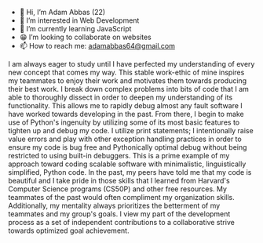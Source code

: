 - 👋 Hi, I’m Adam Abbas (22)
- 👀 I’m interested in Web Development
- 📖 I’m currently learning JavaScript
- 😁 I’m looking to collaborate on websites 
- 📫 How to reach me: adamabbas64@gmail.com

<!---
HabibiKang/HabibiKang is a ✨ special ✨ repository because its `README.md` (this file) appears on your GitHub profile.
You can click the Preview link to take a look at your changes.
--->
I am always eager to study until I have perfected my understanding of every new concept that comes my way. This stable work-ethic of mine inspires my teammates to enjoy their work and motivates them towards producing their best work. I break down complex problems into bits of code that I am able to thoroughly dissect in order to deepen my understanding of its functionality. This allows me to rapidly debug almost any fault software I have worked towards developing in the past. From there, I begin to make use of Python's ingenuity by utilizing some of its most basic features to tighten up and debug my code. I utilize print statements; I intentionally raise value errors and play with other exception handling practices in order to ensure my code is bug free and Pythonically optimal debug without being restricted to using built-in debuggers. This is a prime example of my approach toward coding scalable software with minimalistic, linguistically simplified, Python code. In the past, my peers have told me that my code is beautiful and I take pride in those skills that I learned from Harvard's Computer Science programs (CS50P) and other free resources. My teammates of the past would often compliment my organization skills. Additionally, my mentality always prioritizes the betterment of my teammates and my group's goals. I view my part of the development process as a set of independent contributions to a collaborative strive towards optimized goal achievement. 
